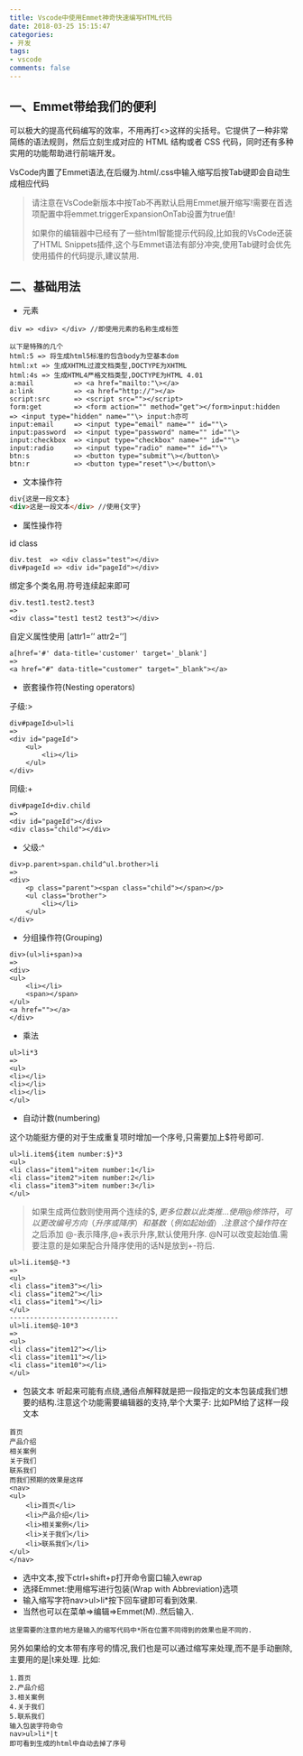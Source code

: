 ```yaml
---
title: Vscode中使用Emmet神奇快速编写HTML代码 
date: 2018-03-25 15:15:47
categories:
- 开发
tags:
- vscode
comments: false
---
```


## 一、Emmet带给我们的便利
可以极大的提高代码编写的效率，不用再打<>这样的尖括号。它提供了一种非常简练的语法规则，然后立刻生成对应的 HTML 结构或者 CSS 代码，同时还有多种实用的功能帮助进行前端开发。

<!-- more -->

VsCode内置了Emmet语法,在后缀为.html/.css中输入缩写后按Tab键即会自动生成相应代码

> 请注意在VsCode新版本中按Tab不再默认启用Emmet展开缩写!需要在首选项配置中将emmet.triggerExpansionOnTab设置为true值!
> 
> 如果你的编辑器中已经有了一些html智能提示代码段,比如我的VsCode还装了HTML Snippets插件,这个与Emmet语法有部分冲突,使用Tab键时会优先使用插件的代码提示,建议禁用.

## 二、基础用法
- 元素

```
div => <div> </div> //即使用元素的名称生成标签

以下是特殊的几个
html:5 => 将生成html5标准的包含body为空基本dom
html:xt => 生成XHTML过渡文档类型,DOCTYPE为XHTML
html:4s => 生成HTML4严格文档类型,DOCTYPE为HTML 4.01
a:mail          => <a href="mailto:"\></a>
a:link          => <a href="http://"></a>
script:src      => <script src=""></script>
form:get        => <form action="" method="get"></form>input:hidden    => <input type="hidden" name=""\> input:h亦可
input:email     => <input type="email" name="" id=""\>
input:password  => <input type="password" name="" id=""\>
input:checkbox  => <input type="checkbox" name="" id=""\>
input:radio     => <input type="radio" name="" id=""\>
btn:s           => <button type="submit"\></button\>
btn:r           => <button type="reset"\></button\>
```

- 文本操作符


```html
div{这是一段文本}
<div>这是一段文本</div> //使用{文字}
```

- 属性操作符

id class

```
div.test  => <div class="test"></div>
div#pageId => <div id="pageId"></div>
```

绑定多个类名用.符号连续起来即可


```
div.test1.test2.test3
=>
<div class="test1 test2 test3"></div>
```

自定义属性使用 [attr1=’’ attr2=’’]

```
a[href='#' data-title='customer' target='_blank']
=>
<a href="#" data-title="customer" target="_blank"></a>
```

- 嵌套操作符(Nesting operators)

子级:>

```
div#pageId>ul>li 
=> 
<div id="pageId">
    <ul>
        <li></li>
    </ul>
</div>
```


同级:+

```
div#pageId+div.child
=>
<div id="pageId"></div>
<div class="child"></div>
```



- 父级:^


```
div>p.parent>span.child^ul.brother>li
=>
<div>
    <p class="parent"><span class="child"></span></p>
    <ul class="brother">
        <li></li>
    </ul>
</div>
```

- 分组操作符(Grouping)

```
div>(ul>li+span)>a
=>
<div>
<ul>
    <li></li>
    <span></span>
</ul>
<a href=""></a>
</div>
```

- 乘法

```
ul>li*3
=>
<ul>
<li></li>
<li></li>
<li></li>
</ul>
```

- 自动计数(numbering)

这个功能挺方便的对于生成重复项时增加一个序号,只需要加上$符号即可.

```
ul>li.item${item number:$}*3
<ul>
<li class="item1">item number:1</li>
<li class="item2">item number:2</li>
<li class="item3">item number:3</li>
</ul>
```

> 如果生成两位数则使用两个连续的$$,更多位数以此类推…
> 使用@修饰符，可以更改编号方向（升序或降序）和基数（例如起始值）.注意这个操作符在$之后添加
> @-表示降序,@+表示升序,默认使用升序.
> @N可以改变起始值.需要注意的是如果配合升降序使用的话N是放到+-符后.

```
ul>li.item$@-*3
=>
<ul>
<li class="item3"></li>
<li class="item2"></li>
<li class="item1"></li>
</ul>
---------------------------
ul>li.item$@-10*3
=>
<ul>
<li class="item12"></li>
<li class="item11"></li>
<li class="item10"></li>
</ul>
```

- 包装文本
听起来可能有点绕,通俗点解释就是把一段指定的文本包装成我们想要的结构.注意这个功能需要编辑器的支持,举个大栗子:
比如PM给了这样一段文本

```
首页
产品介绍
相关案例
关于我们
联系我们
而我们预期的效果是这样
<nav>
<ul>
    <li>首页</li>
    <li>产品介绍</li>
    <li>相关案例</li>
    <li>关于我们</li>
    <li>联系我们</li>
</ul>
</nav>
```

- 选中文本,按下ctrl+shift+p打开命令窗口输入ewrap
- 选择Emmet:使用缩写进行包装(Wrap with Abbreviation)选项
- 输入缩写字符nav>ul>li*按下回车键即可看到效果.
- 当然也可以在菜单=>编辑=>Emmet(M)..然后输入.

```
这里需要的注意的地方是输入的缩写代码中*所在位置不同得到的效果也是不同的.
```

另外如果给的文本带有序号的情况,我们也是可以通过缩写来处理,而不是手动删除,主要用的是|t来处理.
比如:


```
1.首页
2.产品介绍
3.相关案例
4.关于我们
5.联系我们
输入包装字符命令
nav>ul>li*|t
即可看到生成的html中自动去掉了序号
```
